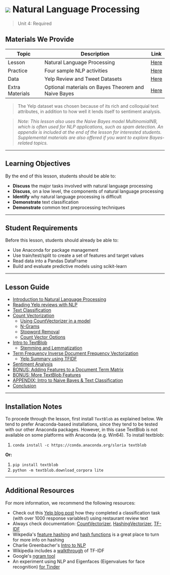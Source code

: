 # ![](https://ga-dash.s3.amazonaws.com/production/assets/logo-9f88ae6c9c3871690e33280fcf557f33.png) Natural Language Processing

> Unit 4: Required

## Materials We Provide

| Topic | Description | Link |
| --- | --- | --- |
| Lesson | Natural Language Processing | [Here](./natural-language-processing.ipynb) |
| Practice | Four sample NLP activities | [Here](./practice/) |
| Data | Yelp Review and Tweet Datasets | [Here](./data/) |
| Extra Materials | Optional materials on Bayes Theorem and Naive Bayes | [Here](./extra-materials) |

> The Yelp dataset was chosen because of its rich and colloquial text attributes, in addition to how well it lends itself to sentiment analysis.

> *Note: This lesson also uses the Naive Bayes model MultinomialNB, which is often used for NLP applications, such as spam detection. An appendix is included at the end of the lesson for interested students. Supplemental materials are also offered if you want to explore Bayes-related topics.*

---

## Learning Objectives

By the end of this lesson, students should be able to:
- **Discuss** the major tasks involved with natural language processing
- **Discuss**, on a low level, the components of natural language processing
- **Identify** why natural language processing is difficult
- **Demonstrate** text classification
- **Demonstrate** common text preprocessing techniques

---

## Student Requirements

Before this lesson, students should already be able to:
- Use Anaconda for package management
- Use train/test/split to create a set of features and target values
- Read data into a Pandas DataFrame
- Build and evaluate predictive models using scikit-learn

---

## Lesson Guide

- [Introduction to Natural Language Processing](#intro)
- [Reading Yelp reviews with NLP](#yelp_rev)
- [Text Classification](#text_class)
- [Count Vectorization](#count_vec)
    - [Using CountVectorizer in a model](#countvectorizer-model)
    - [N-Grams](#ngrams)
    - [Stopword Removal](#stopwords)
	- [Count Vector Options](#cvec_opt)
- [Intro to TextBlob](#textblob)
	- [Stemming and Lemmatization](#stem)
- [Term Frequency Inverse Document Frequency Vectorization](#tfidf)
	- [Yelp Summary using TFIDF](#yelp_tfidf)
- [Sentiment Analysis](#sentiment)
- [BONUS: Adding Features to a Document Term Matrix](#add_feat)
- [BONUS: More TextBlob Features](#more_textblob)
- [APPENDIX: Intro to Naive Bayes & Text Classification](#bayes)
- [Conclusion](#conclusion)

---

## Installation Notes
To procede through the lesson, first install `TextBlob` as explained below. We tend to prefer Anaconda-based installations, since they tend to be tested with our other Anaconda packages. However, in this case TextBlob is not available on some platforms with Anaconda (e.g. Win64). To install textblob:

1. `conda install -c https://conda.anaconda.org/sloria textblob`

**Or:**

1. `pip install textblob`
2. `python -m textblob.download_corpora lite`


---

## Additional Resources
For more information, we recommend the following resources:

- Check out this [Yelp blog post](http://engineeringblog.yelp.com/2015/09/automatically-categorizing-yelp-businesses.html) how they completed a classification task (with over 1000 response variables!) using restaurant review text
- Always check documentation: [CountVectorizer](http://scikit-learn.org/stable/modules/generated/sklearn.feature_extraction.text.CountVectorizer.html), [HashingVectorizer](http://scikit-learn.org/stable/modules/generated/sklearn.feature_extraction.text.HashingVectorizer.html), [TF-IDF](http://scikit-learn.org/stable/modules/generated/sklearn.feature_extraction.text.TfidfVectorizer.html)
- Wikpedia's [feature hashing](https://github.com/generalassembly-studio/DSI-course-materials/tree/master/curriculum/04-lessons/week-06/4.1-lesson) and [hash functions](https://en.wikipedia.org/wiki/Hash_function) is a great place to turn for more info on hashing
- Charlie Greenbacher's [Intro to NLP](http://spark-public.s3.amazonaws.com/nlp/slides/intro.pdf)
- Wikipedia includes a [walkthrough](https://en.wikipedia.org/wiki/Tf%E2%80%93idf) of TF-IDF
- Google's [ngram tool](https://books.google.com/ngrams/graph?content=data+science&year_start=1800&year_end=2000&corpus=15&smoothing=3&share=&direct_url=t1%3B%2Cdata%20science%3B%2Cc0)
- An experiment using NLP and Eigenfaces (Eigenvalues for face recognition) [for Tinder](http://dataconomy.com/hacking-tinder-with-facial-recognition-nlp/)
